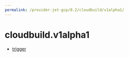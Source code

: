 ```yaml
---
permalink: /provider-jet-gcp/0.2/cloudbuild/v1alpha1/
---
```


# cloudbuild.v1alpha1



* [trigger](trigger.md)